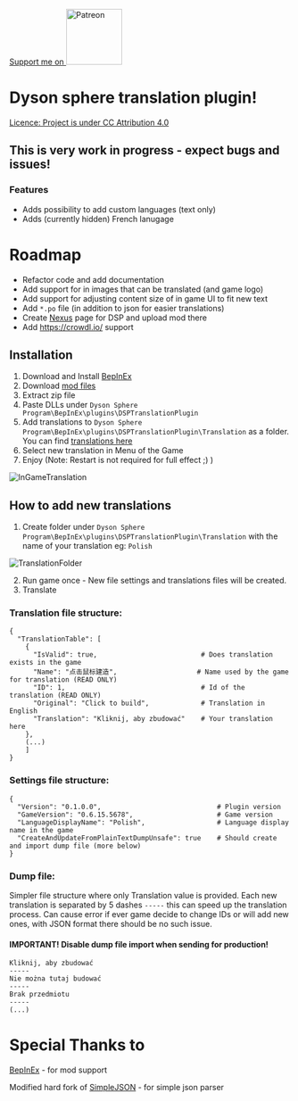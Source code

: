 <a href="https://www.patreon.com/muchaszewski?fan_landing=true" 
target="_blank">Support me on <img src="https://static.wikia.nocookie.net/logopedia/images/0/02/Patreon_2020.svg/revision/latest/scale-to-width-down/854?cb=20201030004907" 
alt="Patreon" width="100" /></a>
# Dyson sphere translation plugin!

[Licence: Project is under CC Attribution 4.0](../main/LICENSE)

## This is very work in progress - expect bugs and issues!
### Features
 - Adds possibility to add custom languages (text only)
 - Adds (currently hidden) French lanugage
 
 
# Roadmap
 - Refactor code and add documentation
 - Add support for in images that can be translated (and game logo)
 - Add support for adjusting content size of in game UI to fit new text
 - Add `*.po` file (in addition to json for easier translations)
 - Create [Nexus](https://www.nexusmods.com/) page for DSP and upload mod there
 - Add https://crowdl.io/ support

## Installation
1. Download and Install [BepInEx](https://github.com/BepInEx/BepInEx/releases)
2. Download [mod files](https://github.com/Muchaszewski/DSP_TranslationMod/releases)
3. Extract zip file
4. Paste DLLs under `Dyson Sphere Program\BepInEx\plugins\DSPTranslationPlugin`
5. Add translations to `Dyson Sphere Program\BepInEx\plugins\DSPTranslationPlugin\Translation` as a folder. You can find [translations here](https://github.com/Muchaszewski/DSP_Translations)
6. Select new translation in Menu of the Game
7. Enjoy
(Note: Restart is not required for full effect ;) )

![InGameTranslation](../main/.readme/InGameTranslation.png "In Game Translation")

## How to add new translations
1. Create folder under `Dyson Sphere Program\BepInEx\plugins\DSPTranslationPlugin\Translation` with the name of your translation eg: `Polish`

![TranslationFolder](../main/.readme/TranslationFolder.png "Translation Folder")

2. Run game once - New file settings and translations files will be created.
3. Translate

### Translation file structure:
```
{
  "TranslationTable": [
    {
      "IsValid": true,                          # Does translation exists in the game
      "Name": "点击鼠标建造",                    # Name used by the game for translation (READ ONLY)
      "ID": 1,                                  # Id of the translation (READ ONLY)
      "Original": "Click to build",             # Translation in English
      "Translation": "Kliknij, aby zbudować"    # Your translation here
    },
    (...)
    ]
}
```

### Settings file structure:
```
{
  "Version": "0.1.0.0",                             # Plugin version
  "GameVersion": "0.6.15.5678",                     # Game version
  "LanguageDisplayName": "Polish",                  # Language display name in the game
  "CreateAndUpdateFromPlainTextDumpUnsafe": true    # Should create and import dump file (more below)
}
```

### Dump file:
Simpler file structure where only Translation value is provided.
Each new translation is separated by 5 dashes `-----` this can speed up the translation process. 
Can cause error if ever game decide to change IDs or will add new ones, with JSON format there should be no such issue.
#### IMPORTANT! Disable dump file import when sending for production!
```
Kliknij, aby zbudować
-----
Nie można tutaj budować
-----
Brak przedmiotu
-----
(...)
```

# Special Thanks to
[BepInEx](https://github.com/BepInEx/BepInEx/releases) - for mod support

Modified hard fork of [SimpleJSON](https://github.com/Bunny83/SimpleJSON) - for simple json parser
